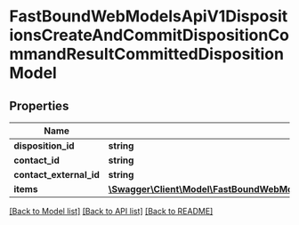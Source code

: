 # FastBoundWebModelsApiV1DispositionsCreateAndCommitDispositionCommandResultCommittedDispositionModel

## Properties
Name | Type | Description | Notes
------------ | ------------- | ------------- | -------------
**disposition_id** | **string** |  | [optional] 
**contact_id** | **string** |  | [optional] 
**contact_external_id** | **string** |  | [optional] 
**items** | [**\Swagger\Client\Model\FastBoundWebModelsApiV1DispositionsCreateAndCommitDispositionCommandResultItemModel[]**](FastBoundWebModelsApiV1DispositionsCreateAndCommitDispositionCommandResultItemModel.md) |  | [optional] 

[[Back to Model list]](../../README.md#documentation-for-models) [[Back to API list]](../../README.md#documentation-for-api-endpoints) [[Back to README]](../../README.md)

